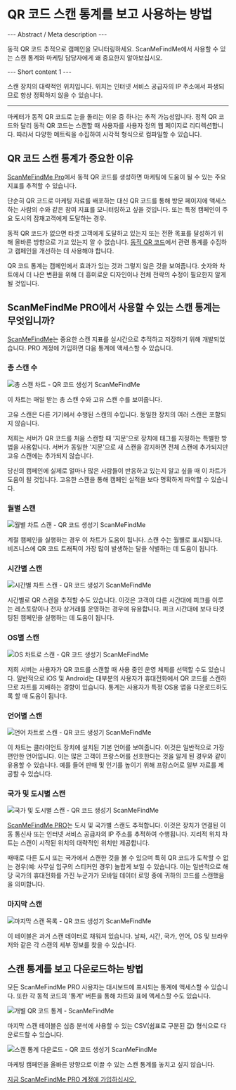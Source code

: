 <h1>QR 코드 스캔 통계를 보고 사용하는 방법</h1>

--- Abstract / Meta description ---

동적 QR 코드 추적으로 캠페인을 모니터링하세요. ScanMeFindMe에서 사용할 수 있는 스캔 통계와 마케팅 담당자에게 왜 중요한지 알아보십시오.

--- Short content 1 ---

스캔 장치의 대략적인 위치입니다. 위치는 인터넷 서비스 공급자의 IP 주소에서 파생되므로 항상 정확하지 않을 수 있습니다.

----------

<p>마케터가 동적 QR 코드로 눈을 돌리는 이유 중 하나는 추적 가능성입니다. 정적 QR 코드와 달리 동적 QR 코드는 스캔할 때 사용자를 사용자 정의 웹 페이지로 리디렉션합니다. 따라서 다양한 메트릭을 수집하여 시각적 형식으로 컴파일할 수 있습니다. </p>

<h2>QR 코드 스캔 통계가 중요한 이유</h2>

<p><a href="#pro">ScanMeFindMe Pro</a>에서 동적 QR 코드를 생성하면 마케팅에 도움이 될 수 있는 주요 지표를 추적할 수 있습니다.</p>

<p>단순히 QR 코드로 마케팅 자료를 배포하는 대신 QR 코드를 통해 방문 페이지에 액세스하는 사람의 수와 같은 참여 지표를 모니터링하고 싶을 것입니다. 또는 특정 캠페인이 주요 도시의 잠재고객에게 도달하는 경우. </p>

<p>동적 QR 코드가 없으면 타겟 고객에게 도달하고 있는지 또는 전환 목표를 달성하기 위해 올바른 방향으로 가고 있는지 알 수 없습니다. <a href="#about:product">동적 QR 코드</a>에서 관련 통계를 수집하고 캠페인을 개선하는 데 사용해야 합니다.</p>

<p>QR 코드 통계는 캠페인에서 효과가 있는 것과 그렇지 않은 것을 보여줍니다. 숫자와 차트에서 더 나은 변환을 위해 더 흥미로운 디자인이나 전체 전략의 수정이 필요한지 알게 될 것입니다. </p>

<h2>ScanMeFindMe PRO에서 사용할 수 있는 스캔 통계는 무엇입니까?</h2>

<p><a href="#static:url">ScanMeFindMe</a>는 중요한 스캔 지표를 실시간으로 추적하고 저장하기 위해 개발되었습니다. PRO 계정에 가입하면 다음 통계에 액세스할 수 있습니다.</p>

<h3>총 스캔 수</h3>

<p class="imageholder">
    <img src="https://media.scanmefindme.com/blog/about_statistics/files/img 1 - total scans.png"
        alt="총 스캔 차트 - QR 코드 생성기 ScanMeFindMe">
</p>

<p>이 차트는 매일 받는 총 스캔 수와 고유 스캔 수를 보여줍니다.</p>

<p>고유 스캔은 다른 기기에서 수행된 스캔의 수입니다. 동일한 장치의 여러 스캔은 포함되지 않습니다. </p>

<p>저희는 서버가 QR 코드를 처음 스캔할 때 '지문'으로 장치에 태그를 지정하는 특별한 방법을 사용합니다. 서버가 동일한 '지문'으로 새 스캔을 감지하면 전체 스캔에 추가되지만 고유 스캔에는 추가되지 않습니다.</p>

<p>당신의 캠페인에 실제로 얼마나 많은 사람들이 반응하고 있는지 알고 싶을 때 이 차트가 도움이 될 것입니다. 고유한 스캔을 통해 캠페인 실적을 보다 명확하게 파악할 수 있습니다.</p>

<h3>월별 스캔</h3>

<p class="imageholder">
    <img src="https://media.scanmefindme.com/blog/about_statistics/files/img 2 - scans by month.png"
        alt="월별 차트 스캔 - QR 코드 생성기 ScanMeFindMe">
</p>

<p>계절 캠페인을 실행하는 경우 이 차트가 도움이 됩니다. 스캔 수는 월별로 표시됩니다. 비즈니스에 QR 코드 트래픽이 가장 많이 발생하는 달을 식별하는 데 도움이 됩니다. </p>

<h3>시간별 스캔</h3>

<p class="imageholder">
    <img src="https://media.scanmefindme.com/blog/about_statistics/files/img 3 - scans by hour of the day.png"
        alt="시간별 차트 스캔 - QR 코드 생성기 ScanMeFindMe">
</p>

<p>시간별로 QR 스캔을 추적할 수도 있습니다. 이것은 고객이 다른 시간대에 피크를 이루는 레스토랑이나 전자 상거래를 운영하는 경우에 유용합니다. 피크 시간대에 보다 타겟팅된 캠페인을 실행하는 데 도움이 됩니다.</p>

<h3>OS별 스캔</h3>

<p class="imageholder">
    <img src="https://media.scanmefindme.com/blog/about_statistics/files/img 4 - scans by OS.png"
        alt="OS 차트로 스캔 - QR 코드 생성기 ScanMeFindMe">
</p>

<p>저희 서버는 사용자가 QR 코드를 스캔할 때 사용 중인 운영 체제를 선택할 수도 있습니다. 일반적으로 iOS 및 Android는 대부분의 사용자가 휴대전화에서 QR 코드를 스캔하므로 차트를 지배하는 경향이 있습니다. 통계는 사용자가 특정 OS용 앱을 다운로드하도록 할 때 도움이 됩니다. </p>

<h3>언어별 스캔</h3>

<p class="imageholder">
    <img src="https://media.scanmefindme.com/blog/about_statistics/files/img 5 - scans by lang.png"
        alt="언어 차트로 스캔 - QR 코드 생성기 ScanMeFindMe">
</p>

<p>이 차트는 클라이언트 장치에 설치된 기본 언어를 보여줍니다. 이것은 일반적으로 가장 편안한 언어입니다. 이는 많은 고객이 프랑스어를 선호한다는 것을 알게 된 경우와 같이 유용할 수 있습니다. 예를 들어 판매 및 인기를 높이기 위해 프랑스어로 일부 자료를 제공할 수 있습니다.</p>

<h3>국가 및 도시별 스캔</h3>

<p class="imageholder">
    <img src="https://media.scanmefindme.com/blog/about_statistics/files/img 6 - scans by country and city.png"
        alt="국가 및 도시별 스캔 - QR 코드 생성기 ScanMeFindMe">
</p>

<p><a href="#pro">ScanMeFindMe PRO</a>는 도시 및 국가별 스캔도 추적합니다. 이것은 장치가 연결된 이동 통신사 또는 인터넷 서비스 공급자의 IP 주소를 추적하여 수행됩니다. 지리적 위치 차트는 스캔이 시작된 위치의 대략적인 위치만 제공합니다. </p>

<p>때때로 다른 도시 또는 국가에서 스캔한 것을 볼 수 있으며 특히 QR 코드가 도착할 수 없는 경우(예: 사무실 입구의 스티커인 경우) 놀랍게 보일 수 있습니다. 이는 일반적으로 해당 국가의 휴대전화를 가진 누군가가 모바일 데이터 로밍 중에 귀하의 코드를 스캔했음을 의미합니다.</p>

<h3>마지막 스캔</h3>

<p class="imageholder">
    <img src="https://media.scanmefindme.com/blog/about_statistics/files/img 7 - last scans.png"
        alt="마지막 스캔 목록 - QR 코드 생성기 ScanMeFindMe">
</p>

<p>이 테이블은 과거 스캔 데이터로 채워져 있습니다. 날짜, 시간, 국가, 언어, OS 및 브라우저와 같은 각 스캔의 세부 정보를 찾을 수 있습니다. </p>

<h2>스캔 통계를 보고 다운로드하는 방법</h2>

<p>모든 ScanMeFindMe PRO 사용자는 대시보드에 표시되는 통계에 액세스할 수 있습니다. 또한 각 동적 코드의 '통계' 버튼을 통해 차트와 표에 액세스할 수도 있습니다.</p>

<p class="imageholder">
    <img src="https://media.scanmefindme.com/blog/about_statistics/files/img 8 - dynamic codes-statistic.png"
        alt="개별 QR 코드 통계 - ScanMeFindMe">
</p>

<p>마지막 스캔 테이블은 심층 분석에 사용할 수 있는 CSV(쉼표로 구분된 값) 형식으로 다운로드할 수 있습니다.</p>

<p class="imageholder">
    <img src="https://media.scanmefindme.com/blog/about_statistics/files/img 7 - last scans - download as CSV.png"
        alt="스캔 통계 다운로드 - QR 코드 생성기 ScanMeFindMe">
</p>

<p>마케팅 캠페인을 올바른 방향으로 이끌 수 있는 스캔 통계를 놓치고 싶지 않습니다.</p>

<p><a href="#pro">지금 ScanMeFindMe PRO 계정에 가입하십시오.</a></p>
